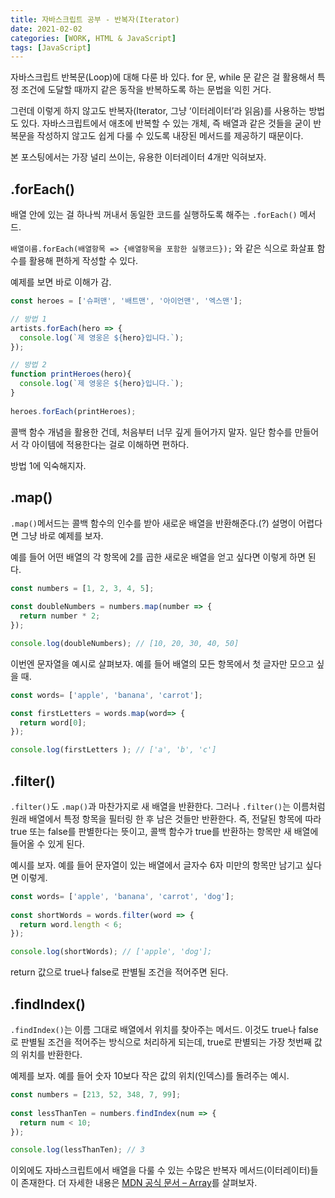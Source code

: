 ```yaml
---
title: 자바스크립트 공부 - 반복자(Iterator)
date: 2021-02-02
categories: [WORK, HTML & JavaScript]
tags: [JavaScript]
---
```


자바스크립트 반복문(Loop)에 대해 다룬 바 있다. for 문, while 문 같은 걸 활용해서 특정 조건에 도달할 때까지 같은 동작을 반복하도록 하는 문법을 익힌 거다.

그런데 이렇게 하지 않고도 반복자(Iterator, 그냥 ‘이터레이터’라 읽음)를 사용하는 방법도 있다. 자바스크립트에서 애초에 반복할 수 있는 개체, 즉 배열과 같은 것들을 굳이 반복문을 작성하지 않고도 쉽게 다룰 수 있도록 내장된 메서드를 제공하기 때문이다.

본 포스팅에서는 가장 널리 쓰이는, 유용한 이터레이터 4개만 익혀보자.

## .forEach()

배열 안에 있는 걸 하나씩 꺼내서 동일한 코드를 실행하도록 해주는 `.forEach()` 메서드.

`배열이름.forEach(배열항목 => {배열항목을 포함한 실행코드});` 와 같은 식으로 화살표 함수를 활용해 편하게 작성할 수 있다.

예제를 보면 바로 이해가 감.

```javascript
const heroes = ['슈퍼맨', '배트맨', '아이언맨', '엑스맨'];

// 방법 1
artists.forEach(hero => {
  console.log(`제 영웅은 ${hero}입니다.`);
});

// 방법 2
function printHeroes(hero){
  console.log(`제 영웅은 ${hero}입니다.`);
}
 
heroes.forEach(printHeroes);
```

콜백 함수 개념을 활용한 건데, 처음부터 너무 깊게 들어가지 말자. 일단 함수를 만들어서 각 아이템에 적용한다는 걸로 이해하면 편하다.

방법 1에 익숙해지자.

## .map()

`.map()`메서드는 콜백 함수의 인수를 받아 새로운 배열을 반환해준다.(?) 설명이 어렵다면 그냥 바로 예제를 보자.

예를 들어 어떤 배열의 각 항목에 2를 곱한 새로운 배열을 얻고 싶다면 이렇게 하면 된다.

```javascript
const numbers = [1, 2, 3, 4, 5]; 
 
const doubleNumbers = numbers.map(number => {
  return number * 2;
});

console.log(doubleNumbers); // [10, 20, 30, 40, 50]
```

이번엔 문자열을 예시로 살펴보자. 예를 들어 배열의 모든 항목에서 첫 글자만 모으고 싶을 때.

```javascript
const words= ['apple', 'banana', 'carrot'];

const firstLetters = words.map(word=> {
  return word[0];
});

console.log(firstLetters ); // ['a', 'b', 'c']
```

## .filter()

`.filter()`도 `.map()`과 마찬가지로 새 배열을 반환한다. 그러나 `.filter()`는 이름처럼 원래 배열에서 특정 항목을 필터링 한 후 남은 것들만 반환한다. 즉, 전달된 항목에 따라 true 또는 false를 판별한다는 뜻이고, 콜백 함수가 true를 반환하는 항목만 새 배열에 들어올 수 있게 된다.

예시를 보자. 예를 들어 문자열이 있는 배열에서 글자수 6자 미만의 항목만 남기고 싶다면 이렇게.

```javascript
const words= ['apple', 'banana', 'carrot', 'dog'];
 
const shortWords = words.filter(word => {
  return word.length < 6;
});

console.log(shortWords); // ['apple', 'dog'];
```

return 값으로 true나 false로 판별될 조건을 적어주면 된다.

## .findIndex()

`.findIndex()`는 이름 그대로 배열에서 위치를 찾아주는 메서드. 이것도 true나 false로 판별될 조건을 적어주는 방식으로 처리하게 되는데, true로 판별되는 가장 첫번째 값의 위치를 반환한다.

예제를 보자. 예를 들어 숫자 10보다 작은 값의 위치(인덱스)를 돌려주는 예시.

```javascript
const numbers = [213, 52, 348, 7, 99]; 
 
const lessThanTen = numbers.findIndex(num => {
  return num < 10;
});

console.log(lessThanTen); // 3 
```

이외에도 자바스크립트에서 배열을 다룰 수 있는 수많은 반복자 메서드(이터레이터)들이 존재한다. 더 자세한 내용은 [MDN 공식 문서 – Array](https://developer.mozilla.org/ko/docs/Web/JavaScript/Reference/Global_Objects/Array)를 살펴보자.